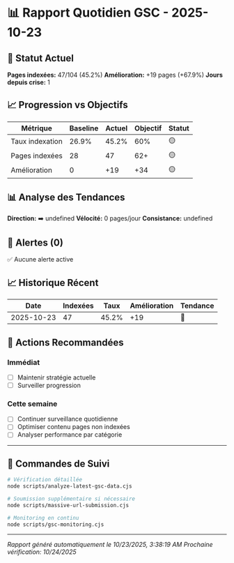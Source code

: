 # 📊 Rapport Quotidien GSC - 2025-10-23

## 🎯 Statut Actuel

**Pages indexées:** 47/104 (45.2%)
**Amélioration:** +19 pages (+67.9%)
**Jours depuis crise:** 1

## 📈 Progression vs Objectifs

| Métrique | Baseline | Actuel | Objectif | Statut |
|----------|----------|---------|----------|--------|
| Taux indexation | 26.9% | 45.2% | 60% | 🟡 |
| Pages indexées | 28 | 47 | 62+ | 🟡 |
| Amélioration | 0 | +19 | +34 | 🟡 |

## 📊 Analyse des Tendances

**Direction:** ➡️ undefined
**Vélocité:** 0 pages/jour
**Consistance:** undefined



## 🚨 Alertes (0)

✅ Aucune alerte active

## 📈 Historique Récent

| Date | Indexées | Taux | Amélioration | Tendance |
|------|----------|------|-------------|-----------|
| 2025-10-23 | 47 | 45.2% | +19 | 🚀 |

## 🎯 Actions Recommandées

### Immédiat
- [ ] Maintenir stratégie actuelle
- [ ] Surveiller progression

### Cette semaine
- [ ] Continuer surveillance quotidienne
- [ ] Optimiser contenu pages non indexées
- [ ] Analyser performance par catégorie

---

## 📱 Commandes de Suivi

```bash
# Vérification détaillée
node scripts/analyze-latest-gsc-data.cjs

# Soumission supplémentaire si nécessaire
node scripts/massive-url-submission.cjs

# Monitoring en continu
node scripts/gsc-monitoring.cjs
```

---

*Rapport généré automatiquement le 10/23/2025, 3:38:19 AM*
*Prochaine vérification: 10/24/2025*